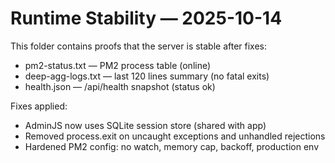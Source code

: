 # Runtime Stability — 2025-10-14

This folder contains proofs that the server is stable after fixes:

- pm2-status.txt — PM2 process table (online)
- deep-agg-logs.txt — last 120 lines summary (no fatal exits)
- health.json — /api/health snapshot (status ok)

Fixes applied:
- AdminJS now uses SQLite session store (shared with app)
- Removed process.exit on uncaught exceptions and unhandled rejections
- Hardened PM2 config: no watch, memory cap, backoff, production env
